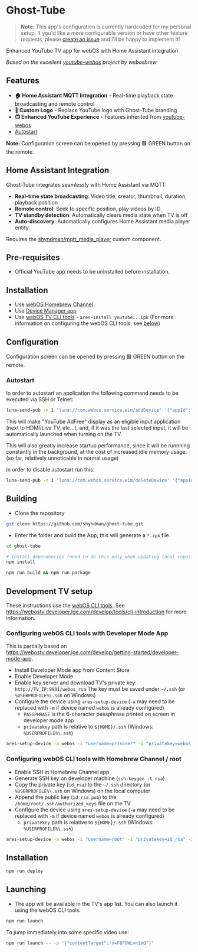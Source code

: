 # Ghost-Tube

> **Note:** This app's configuration is currently hardcoded for my personal setup. If you'd like a more configurable version or have other feature requests, please [create an issue](https://github.com/shyndman/ghost-tube/issues) and I'll be happy to implement it!

Enhanced YouTube TV app for webOS with Home Assistant integration

_Based on the excellent [youtube-webos](https://github.com/webosbrew/youtube-webos) project by webosbrew_

## Features

- **🏠 Home Assistant MQTT Integration** - Real-time playback state broadcasting and remote control
- **🎨 Custom Logo** - Replace YouTube logo with Ghost-Tube branding
- **📺 Enhanced YouTube Experience** - Features inherited from [youtube-webos](https://github.com/webosbrew/youtube-webos)
- [Autostart](#autostart)

**Note:** Configuration screen can be opened by pressing 🟩 GREEN button on the remote.

## Home Assistant Integration

Ghost-Tube integrates seamlessly with Home Assistant via MQTT:

- **Real-time state broadcasting**: Video title, creator, thumbnail, duration, playback position
- **Remote control**: Seek to specific position, play videos by ID
- **TV standby detection**: Automatically clears media state when TV is off
- **Auto-discovery**: Automatically configures Home Assistant media player entity

Requires the [shyndman/mqtt_media_player](https://github.com/shyndman/mqtt_media_player) custom component.

## Pre-requisites

- Official YouTube app needs to be uninstalled before installation.

## Installation

- Use [webOS Homebrew Channel](https://github.com/webosbrew/webos-homebrew-channel)
- Use [Device Manager app](https://github.com/webosbrew/dev-manager-desktop)
- Use [webOS TV CLI tools](https://webostv.developer.lge.com/develop/tools/cli-installation) -
  `ares-install youtube...ipk` (For more information on configuring the webOS CLI tools, see [below](#development-tv-setup))

## Configuration

Configuration screen can be opened by pressing 🟩 GREEN button on the remote.

### Autostart

In order to autostart an application the following command needs to be executed
via SSH or Telnet:

```sh
luna-send-pub -n 1 'luna://com.webos.service.eim/addDevice' '{"appId":"youtube.leanback.v4","pigImage":"","mvpdIcon":""}'
```

This will make "YouTube AdFree" display as an eligible input application (next
to HDMI/Live TV, etc...), and, if it was the last selected input, it will be
automatically launched when turning on the TV.

This will also greatly increase startup performance, since it will be runnning
constantly in the background, at the cost of increased idle memory usage.
(so far, relatively unnoticable in normal usage)

In order to disable autostart run this:

```sh
luna-send-pub -n 1 'luna://com.webos.service.eim/deleteDevice' '{"appId":"youtube.leanback.v4"}'
```

## Building

- Clone the repository

```sh
git clone https://github.com/shyndman/ghost-tube.git
```

- Enter the folder and build the App, this will generate a `*.ipk` file.

```sh
cd ghost-tube

# Install dependencies (need to do this only when updating local repository / package.json is changed)
npm install

npm run build && npm run package
```

## Development TV setup

These instructions use the [webOS CLI tools](https://github.com/webos-tools/cli).
See <https://webostv.developer.lge.com/develop/tools/cli-introduction> for more information.

### Configuring webOS CLI tools with Developer Mode App

This is partially based on <https://webostv.developer.lge.com/develop/getting-started/developer-mode-app>.

- Install Developer Mode app from Content Store
- Enable Developer Mode
- Enable key server and download TV's private key: `http://TV_IP:9991/webos_rsa`
  The key must be saved under `~/.ssh` (or `%USERPROFILE%\.ssh` on Windows)
- Configure the device using `ares-setup-device` (`-a` may need to be replaced with `-m` if device named `webos` is already configured)
  - `PASSPHRASE` is the 6-character passphrase printed on screen in developer mode app
  - `privatekey` path is relative to `${HOME}/.ssh` (Windows: `%USERPROFILE%\.ssh`)

```sh
ares-setup-device -a webos -i "username=prisoner" -i "privatekey=webos_rsa" -i "passphrase=PASSPHRASE" -i "host=TV_IP" -i "port=9922"
```

### Configuring webOS CLI tools with Homebrew Channel / root

- Enable SSH in Homebrew Channel app
- Generate SSH key on developer machine (`ssh-keygen -t rsa`)
- Copy the private key (`id_rsa`) to the `~/.ssh` directory (or `%USERPROFILE%\.ssh` on Windows) on the local computer
- Append the public key (`id_rsa.pub`) to the `/home/root/.ssh/authorized_keys` file on the TV
- Configure the device using `ares-setup-device` (`-a` may need to be replaced with `-m` if device named `webos` is already configured)
  - `privatekey` path is relative to `${HOME}/.ssh` (Windows: `%USERPROFILE%\.ssh`)

```sh
ares-setup-device -a webos -i "username=root" -i "privatekey=id_rsa" -i "passphrase=SSH_KEY_PASSPHRASE" -i "host=TV_IP" -i "port=22"
```

## Installation

```sh
npm run deploy
```

## Launching

- The app will be available in the TV's app list. You can also launch it using the webOS CLI tools.

```sh
npm run launch
```

To jump immediately into some specific video use:

```sh
npm run launch -- -p '{"contentTarget":"v=F8PGWLvn1mQ"}'
```
